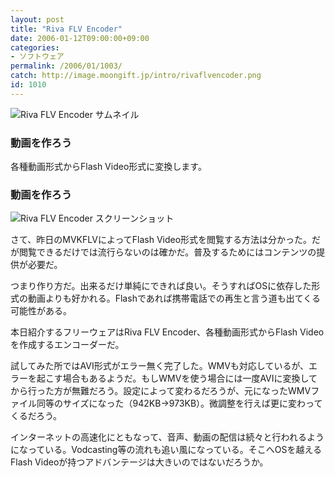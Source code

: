 ```yaml
---
layout: post
title: "Riva FLV Encoder"
date: 2006-01-12T09:00:00+09:00
categories:
- ソフトウェア
permalink: /2006/01/1003/
catch: http://image.moongift.jp/intro/rivaflvencoder.png
id: 1010
---
```

 ![Riva FLV Encoder サムネイル](http://image.moongift.jp/intro/rivaflvencoder.t.png "Riva FLV Encoder サムネイル")
  

### 動画を作ろう
  
各種動画形式からFlash Video形式に変換します。  
<!--more-->  

### 動画を作ろう
  

![Riva FLV Encoder スクリーンショット](http://image.moongift.jp/intro/rivaflvencoder.png "Riva FLV Encoder スクリーンショット")

  

さて、昨日のMVKFLVによってFlash Video形式を閲覧する方法は分かった。だが閲覧できるだけでは流行らないのは確かだ。普及するためにはコンテンツの提供が必要だ。

  

つまり作り方だ。出来るだけ単純にできれば良い。そうすればOSに依存した形式の動画よりも好かれる。Flashであれば携帯電話での再生と言う道も出てくる可能性がある。

  

本日紹介するフリーウェアはRiva FLV Encoder、各種動画形式からFlash Videoを作成するエンコーダーだ。

  

試してみた所ではAVI形式がエラー無く完了した。WMVも対応しているが、エラーを起こす場合もあるようだ。もしWMVを使う場合には一度AVIに変換してから行った方が無難だろう。設定によって変わるだろうが、元になったWMVファイル同等のサイズになった（942KB→973KB）。微調整を行えば更に変わってくるだろう。

  

インターネットの高速化にともなって、音声、動画の配信は続々と行われるようになっている。Vodcasting等の流れも追い風になっている。そこへOSを越えるFlash Videoが持つアドバンテージは大きいのではないだろうか。

